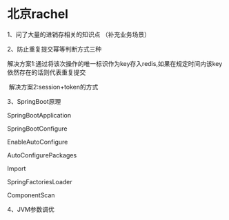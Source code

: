 # 北京rachel

1、问了大量的进销存相关的知识点 （补充业务场景）

2、防止重复提交幂等判断方式三种

​     解决方案1:通过将该次操作的唯一标识作为key存入redis,如果在规定时间内该key依然存在的话则代表重复提交

​     解决方案2:session+token的方式

3、SpringBoot原理

  SpringBootApplication  

  SpringBootConfigure

  EnableAutoConfigure

  AutoConfigurePackages

  Import

  SpringFactoriesLoader

  ComponentScan

4、JVM参数调优

 